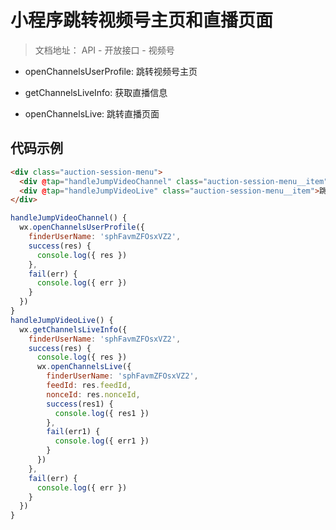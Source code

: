 # 小程序跳转视频号主页和直播页面

> 文档地址： API - 开放接口 - 视频号

- openChannelsUserProfile: 跳转视频号主页

- getChannelsLiveInfo: 获取直播信息

- openChannelsLive: 跳转直播页面

## 代码示例

```html
<div class="auction-session-menu">
  <div @tap="handleJumpVideoChannel" class="auction-session-menu__item">跳转视频号</div>
  <div @tap="handleJumpVideoLive" class="auction-session-menu__item">跳转直播间</div>
</div>
```

```js
handleJumpVideoChannel() {
  wx.openChannelsUserProfile({
    finderUserName: 'sphFavmZFOsxVZ2',
    success(res) {
      console.log({ res })
    },
    fail(err) {
      console.log({ err })
    }
  })
}
handleJumpVideoLive() {
  wx.getChannelsLiveInfo({
    finderUserName: 'sphFavmZFOsxVZ2',
    success(res) {
      console.log({ res })
      wx.openChannelsLive({
        finderUserName: 'sphFavmZFOsxVZ2',
        feedId: res.feedId,
        nonceId: res.nonceId,
        success(res1) {
          console.log({ res1 })
        },
        fail(err1) {
          console.log({ err1 })
        }
      })
    },
    fail(err) {
      console.log({ err })
    }
  })
}
```
